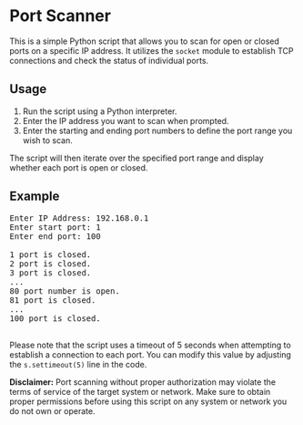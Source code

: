 <h1>Port Scanner</h1>

  <p>
    This is a simple Python script that allows you to scan for open or closed ports on a specific IP address. It utilizes the <code>socket</code> module to establish TCP connections and check the status of individual ports.
  </p>

  <h2>Usage</h2>

  <ol>
    <li>Run the script using a Python interpreter.</li>
    <li>Enter the IP address you want to scan when prompted.</li>
    <li>Enter the starting and ending port numbers to define the port range you wish to scan.</li>
  </ol>

  <p>
    The script will then iterate over the specified port range and display whether each port is open or closed.
  </p>

  <h2>Example</h2>

  <pre>
Enter IP Address: 192.168.0.1
Enter start port: 1
Enter end port: 100

1 port is closed.
2 port is closed.
3 port is closed.
...
80 port number is open.
81 port is closed.
...
100 port is closed.
  </pre>

  <p>
    Please note that the script uses a timeout of 5 seconds when attempting to establish a connection to each port. You can modify this value by adjusting the <code>s.settimeout(5)</code> line in the code.
  </p>

  <p>
    <strong>Disclaimer:</strong> Port scanning without proper authorization may violate the terms of service of the target system or network. Make sure to obtain proper permissions before using this script on any system or network you do not own or operate.
  </p>
